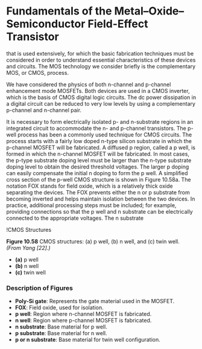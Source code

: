 # Fundamentals of the Metal–Oxide–Semiconductor Field-Effect Transistor

that is used extensively, for which the basic fabrication techniques must be considered in order to understand essential characteristics of these devices and circuits. The MOS technology we consider briefly is the complementary MOS, or CMOS, process.

We have considered the physics of both n-channel and p-channel enhancement mode MOSFETs. Both devices are used in a CMOS inverter, which is the basis of CMOS digital logic circuits. The dc power dissipation in a digital circuit can be reduced to very low levels by using a complementary p-channel and n-channel pair.

It is necessary to form electrically isolated p- and n-substrate regions in an integrated circuit to accommodate the n- and p-channel transistors. The p-well process has been a commonly used technique for CMOS circuits. The process starts with a fairly low doped n-type silicon substrate in which the p-channel MOSFET will be fabricated. A diffused p region, called a p well, is formed in which the n-channel MOSFET will be fabricated. In most cases, the p-type substrate doping level must be larger than the n-type substrate doping level to obtain the desired threshold voltages. The larger p doping can easily compensate the initial n doping to form the p well. A simplified cross section of the p-well CMOS structure is shown in Figure 10.58a. The notation FOX stands for field oxide, which is a relatively thick oxide separating the devices. The FOX prevents either the n or p substrate from becoming inverted and helps maintain isolation between the two devices. In practice, additional processing steps must be included; for example, providing connections so that the p well and n substrate can be electrically connected to the appropriate voltages. The n substrate

!CMOS Structures

**Figure 10.58** CMOS structures: (a) p well, (b) n well, and (c) twin well.  
*(From Yang [22].)*

- **(a)** p well
- **(b)** n well
- **(c)** twin well

### Description of Figures

- **Poly-Si gate**: Represents the gate material used in the MOSFET.
- **FOX**: Field oxide, used for isolation.
- **p well**: Region where n-channel MOSFET is fabricated.
- **n well**: Region where p-channel MOSFET is fabricated.
- **n substrate**: Base material for p well.
- **p substrate**: Base material for n well.
- **p or n substrate**: Base material for twin well configuration.